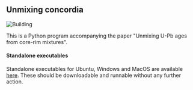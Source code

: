 ## Unmixing concordia

![Building](https://github.com/MatthewDaggitt/CurtinConcordia/workflows/Build%20Python%20executable/badge.svg)

This is a Python program accompanying the paper "Unmixing U-Pb ages from core-rim mixtures". 

#### Standalone executables

Standalone executables for Ubuntu, Windows and MacOS are available 
[here](https://github.com/MatthewDaggitt/CurtinConcordia/releases). These should be downloadable
and runnable without any further action.